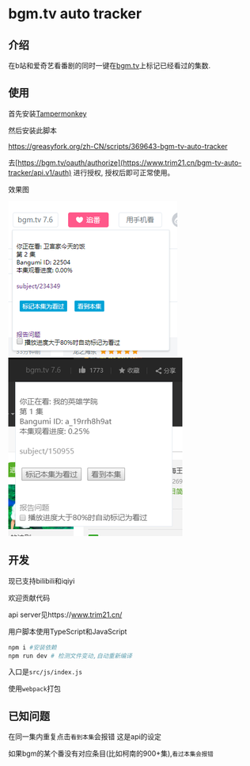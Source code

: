 # bgm.tv auto tracker

## 介绍

在b站和爱奇艺看番剧的同时一键在[bgm.tv](https://bgm.tv/)上标记已经看过的集数.

## 使用

首先安装[Tampermonkey](https://chrome.google.com/webstore/detail/tampermonkey/dhdgffkkebhmkfjojejmpbldmpobfkfo)

然后安装此脚本

https://greasyfork.org/zh-CN/scripts/369643-bgm-tv-auto-tracker

去[https://bgm.tv/oauth/authorize](https://www.trim21.cn/bgm-tv-auto-tracker/api.v1/auth)
进行授权, 授权后即可正常使用。

效果图

![bilibili](docs/screenshot/bilibili.png)
![iqiyi](docs/screenshot/iqiyi.png)

## 开发

现已支持bilibili和iqiyi

欢迎贡献代码

api server见https://www.trim21.cn/

用户脚本使用TypeScript和JavaScript

```bash
npm i #安装依赖
npm run dev # 检测文件变动,自动重新编译
```

入口是`src/js/index.js`

使用`webpack`打包

## 已知问题

在同一集内重复点击`看到本集`会报错 这是api的设定

如果bgm的某个番没有对应条目(比如柯南的900+集),`看过本集会报错`
